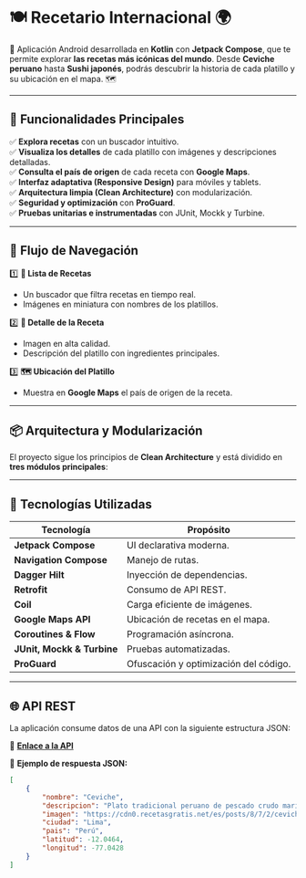 # 🍽️ Recetario Internacional 🌍

📱 Aplicación Android desarrollada en **Kotlin** con **Jetpack Compose**, que te permite explorar **las recetas más icónicas del mundo**. Desde **Ceviche peruano** hasta **Sushi japonés**, podrás descubrir la historia de cada platillo y su ubicación en el mapa. 🗺️

---

## 🚀 Funcionalidades Principales

✅ **Explora recetas** con un buscador intuitivo.  
✅ **Visualiza los detalles** de cada platillo con imágenes y descripciones detalladas.  
✅ **Consulta el país de origen** de cada receta con **Google Maps**.  
✅ **Interfaz adaptativa (Responsive Design)** para móviles y tablets.  
✅ **Arquitectura limpia (Clean Architecture)** con modularización.  
✅ **Seguridad y optimización** con **ProGuard**.  
✅ **Pruebas unitarias e instrumentadas** con JUnit, Mockk y Turbine.

---

## 🎨 Flujo de Navegación

1️⃣ **📜 Lista de Recetas**
- Un buscador que filtra recetas en tiempo real.
- Imágenes en miniatura con nombres de los platillos.

2️⃣ **📖 Detalle de la Receta**
- Imagen en alta calidad.
- Descripción del platillo con ingredientes principales.

3️⃣ **🗺️ Ubicación del Platillo**
- Muestra en **Google Maps** el país de origen de la receta.

---

## 📦 Arquitectura y Modularización

El proyecto sigue los principios de **Clean Architecture** y está dividido en **tres módulos principales**:


---

## 🔧 Tecnologías Utilizadas

| Tecnología  | Propósito |
|--------------|----------------------|
| **Jetpack Compose** | UI declarativa moderna. |
| **Navigation Compose** | Manejo de rutas. |
| **Dagger Hilt** | Inyección de dependencias. |
| **Retrofit** | Consumo de API REST. |
| **Coil** | Carga eficiente de imágenes. |
| **Google Maps API** | Ubicación de recetas en el mapa. |
| **Coroutines & Flow** | Programación asíncrona. |
| **JUnit, Mockk & Turbine** | Pruebas automatizadas. |
| **ProGuard** | Ofuscación y optimización del código. |

---

## 🌐 API REST

La aplicación consume datos de una API con la siguiente estructura JSON:

🔗 **[Enlace a la API](https://mocki.io/v1/a6876d70-a9b5-4328-8513-ee10d390f6a7)**

📌 **Ejemplo de respuesta JSON:**
```json
[
    {
        "nombre": "Ceviche",
        "descripcion": "Plato tradicional peruano de pescado crudo marinado en jugo de limón con cebolla, ají y cilantro.",
        "imagen": "https://cdn0.recetasgratis.net/es/posts/8/7/2/ceviche_mixto_peruano_77278_orig.jpg",
        "ciudad": "Lima",
        "pais": "Perú",
        "latitud": -12.0464,
        "longitud": -77.0428
    }
]

